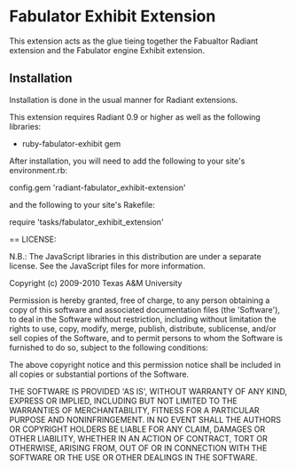 Fabulator Exhibit Extension
===========================

This extension acts as the glue tieing together the Fabualtor Radiant extension
and the Fabulator engine Exhibit extension.

Installation
------------

Installation is done in the usual manner for Radiant extensions.

This extension requires Radiant 0.9 or higher as well as the following
libraries:

* ruby-fabulator-exhibit gem

After installation, you will need to add the following to your site's 
environment.rb:

  config.gem 'radiant-fabulator_exhibit-extension'

and the following to your site's Rakefile:

  require 'tasks/fabulator_exhibit_extension'


== LICENSE:

N.B.: The JavaScript libraries in this distribution are under a separate
license.  See the JavaScript files for more information.

Copyright (c) 2009-2010 Texas A&M University

Permission is hereby granted, free of charge, to any person obtaining
a copy of this software and associated documentation files (the
'Software'), to deal in the Software without restriction, including
without limitation the rights to use, copy, modify, merge, publish,
distribute, sublicense, and/or sell copies of the Software, and to
permit persons to whom the Software is furnished to do so, subject to
the following conditions:

The above copyright notice and this permission notice shall be
included in all copies or substantial portions of the Software.

THE SOFTWARE IS PROVIDED 'AS IS', WITHOUT WARRANTY OF ANY KIND,
EXPRESS OR IMPLIED, INCLUDING BUT NOT LIMITED TO THE WARRANTIES OF
MERCHANTABILITY, FITNESS FOR A PARTICULAR PURPOSE AND NONINFRINGEMENT.
IN NO EVENT SHALL THE AUTHORS OR COPYRIGHT HOLDERS BE LIABLE FOR ANY
CLAIM, DAMAGES OR OTHER LIABILITY, WHETHER IN AN ACTION OF CONTRACT,
TORT OR OTHERWISE, ARISING FROM, OUT OF OR IN CONNECTION WITH THE
SOFTWARE OR THE USE OR OTHER DEALINGS IN THE SOFTWARE.
